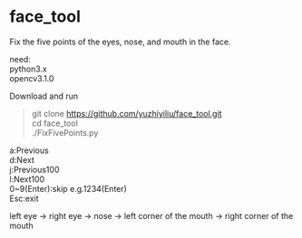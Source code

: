 # face_tool
Fix the five points of the eyes, nose, and mouth in the face.

need:<br>
python3.x<br>
opencv3.1.0<br>

Download and run
>git clone https://github.com/yuzhiyiliu/face_tool.git<br>
>cd face_tool<br>
>./FixFivePoints.py<br>


a:Previous<br>
d:Next<br>
j:Previous100<br>
l:Next100<br>
0~9(Enter):skip e.g.1234(Enter)<br> 
Esc:exit<br>

left eye -> right eye -> nose -> left corner of the mouth -> right corner of the mouth
